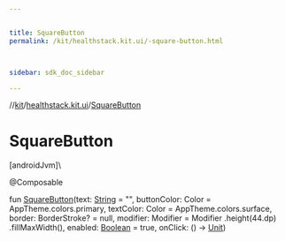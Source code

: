 ```yaml
---


title: SquareButton
permalink: /kit/healthstack.kit.ui/-square-button.html



sidebar: sdk_doc_sidebar

---
```



//[kit](/kit.html)/[healthstack.kit.ui](index.html)/[SquareButton](-square-button.html)



# SquareButton



[androidJvm]\




@Composable



fun [SquareButton](-square-button.html)(text: [String](https://kotlinlang.org/api/latest/jvm/stdlib/kotlin/-string/index.html) = &quot;&quot;, buttonColor: Color = AppTheme.colors.primary, textColor: Color = AppTheme.colors.surface, border: BorderStroke? = null, modifier: Modifier = Modifier
        .height(44.dp)
        .fillMaxWidth(), enabled: [Boolean](https://kotlinlang.org/api/latest/jvm/stdlib/kotlin/-boolean/index.html) = true, onClick: () -&gt; [Unit](https://kotlinlang.org/api/latest/jvm/stdlib/kotlin/-unit/index.html))






